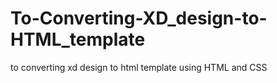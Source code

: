 # To-Converting-XD_design-to-HTML_template
to converting  xd design to html template using HTML and CSS
